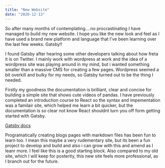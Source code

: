```yaml
---
title: "New Website"
date: "2020-12-13"
---
```


So after many months of contemplating....no procrastinating I have managed to build my new website. I hope you like the new look and feel as I have used a brand new platform and language that I've been learning over the last few weeks. Gatsby!!

I found Gatsby after hearing some other developers talking about how freta it is on Twitter. I mainly work with wordpress at work and the idea of a wordpress site was playing around in my mind, but i wanted something smaller than a massive CMS for creating a few pages. Wordpress seemed a bit overkill and bulky for my needs, so Gatsby turned out to be the thing I needed.

Firstly my goodness the documentation is brilliant, clear and concise for building a simple site that shows cute videos of pandas. I have previously completed an introduction course to React so the syntax and impementation was a familair site, which helped me learn a bit quicker, but the documentation is so clear not know React shouldnt turn you off form getting started with Gatsby.

[Gatsby docs](https://www.gatsbyjs.com/docs/)

Programatically creating blogs pages with markdown files has been fun to learn too. I mean this maybe a very rudementary site, but its been a fun project to develop and build and also i can grow with this and amend as I leanr more. I feel like this is a good starting block. Also compared to my old site, which I will keep for posterity, this new site feels more professional, as I branch out for the future.



 